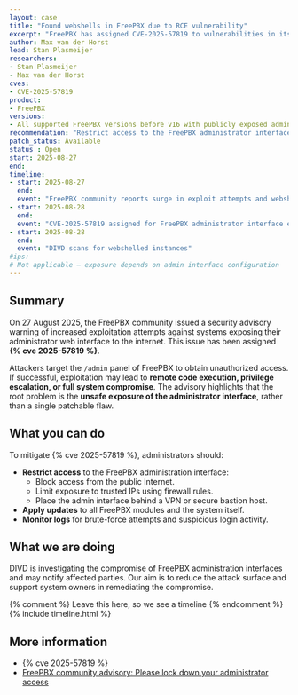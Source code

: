```yaml
---
layout: case
title: "Found webshells in FreePBX due to RCE vulnerability"
excerpt: "FreePBX has assigned CVE-2025-57819 to vulnerabilities in its administrator interface that are actively targeted when exposed to the Internet. Administrators are urged to restrict access and harden their systems."
author: Max van der Horst
lead: Stan Plasmeijer
researchers:
- Stan Plasmeijer
- Max van der Horst
cves:
- CVE-2025-57819
product:
- FreePBX
versions:
- All supported FreePBX versions before v16 with publicly exposed admin interfaces
recommendation: "Restrict access to the FreePBX administrator interface (via VPN, firewall, or access control lists). Do not expose it directly to the internet."
patch_status: Available
status : Open
start: 2025-08-27
end:
timeline:
- start: 2025-08-27
  end:
  event: "FreePBX community reports surge in exploit attempts and webshells against admin interfaces"
- start: 2025-08-28
  end:
  event: "CVE-2025-57819 assigned for FreePBX administrator interface exposure"
- start: 2025-08-28
  end:
  event: "DIVD scans for webshelled instances"
#ips:
# Not applicable — exposure depends on admin interface configuration
---
```

## Summary
On 27 August 2025, the FreePBX community issued a security advisory warning of increased exploitation attempts against systems exposing their administrator web interface to the internet. This issue has been assigned **{% cve 2025-57819 %}**.

Attackers target the `/admin` panel of FreePBX to obtain unauthorized access. If successful, exploitation may lead to **remote code execution, privilege escalation, or full system compromise**. The advisory highlights that the root problem is the **unsafe exposure of the administrator interface**, rather than a single patchable flaw.

## What you can do
To mitigate {% cve 2025-57819 %}, administrators should:

- **Restrict access** to the FreePBX administration interface:
  - Block access from the public Internet.
  - Limit exposure to trusted IPs using firewall rules.
  - Place the admin interface behind a VPN or secure bastion host.
- **Apply updates** to all FreePBX modules and the system itself.
- **Monitor logs** for brute-force attempts and suspicious login activity.

## What we are doing
DIVD is investigating the compromise of FreePBX administration interfaces and may notify affected parties. Our aim is to reduce the attack surface and support system owners in remediating the compromise.

{% comment %}  Leave this here, so we see a timeline {% endcomment %}
{% include timeline.html %}

## More information
* {% cve 2025-57819 %}
* [FreePBX community advisory: Please lock down your administrator access](https://community.freepbx.org/t/security-advisory-please-lock-down-your-administrator-access/107203)
